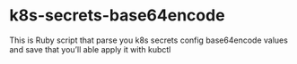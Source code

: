 # k8s-secrets-base64encode
This is Ruby script that parse you k8s secrets config base64encode values and save that you’ll able apply it with kubctl
